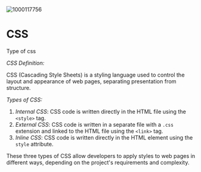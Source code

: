 ![1000117756](https://github.com/user-attachments/assets/1c973f69-6995-4841-974e-3fb47f8479bd)
# CSS
Type of css

*CSS Definition:*

CSS (Cascading Style Sheets) is a styling language used to control the layout and appearance of web pages, separating presentation from structure.

*Types of CSS:*

1. *Internal CSS*: CSS code is written directly in the HTML file using the `<style>` tag.
2. *External CSS*: CSS code is written in a separate file with a `.css` extension and linked to the HTML file using the `<link>` tag.
3. *Inline CSS*: CSS code is written directly in the HTML element using the `style` attribute.

These three types of CSS allow developers to apply styles to web pages in different ways, depending on the project's requirements and complexity.
